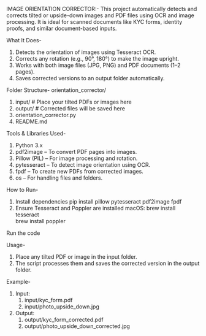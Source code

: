 IMAGE ORIENTATION CORRECTOR:-
This project automatically detects and corrects tilted or upside-down images and PDF files using OCR and image processing. It is ideal for scanned documents like KYC forms, identity proofs, and similar document-based inputs.

What It Does-
1. Detects the orientation of images using Tesseract OCR.
2. Corrects any rotation (e.g., 90°, 180°) to make the image upright.
3. Works with both image files (JPG, PNG) and PDF documents (1–2 pages).
4. Saves corrected versions to an output folder automatically.

Folder Structure-
orientation_corrector/
  1. input/              # Place your tilted PDFs or images here
  2. output/             # Corrected files will be saved here
  3. orientation_corrector.py
  4. README.md

Tools & Libraries Used-
1. Python 3.x
2. pdf2image – To convert PDF pages into images.
3. Pillow (PIL) – For image processing and rotation.
4. pytesseract – To detect image orientation using OCR.
5. fpdf – To create new PDFs from corrected images.
6. os – For handling files and folders.

How to Run-
1. Install dependencies
  pip install pillow pytesseract pdf2image fpdf
2. Ensure Tesseract and Poppler are installed
   macOS:
    brew install tesseract  
    brew install poppler

Run the code

Usage-
1. Place any tilted PDF or image in the input folder.
2. The script processes them and saves the corrected version in the output folder.

Example-
1. Input:
     1. input/kyc_form.pdf
     2. input/photo_upside_down.jpg
2. Output:
     1. output/kyc_form_corrected.pdf
     2. output/photo_upside_down_corrected.jpg

